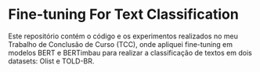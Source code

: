 # Fine-tuning For Text Classification

Este repositório contém o código e os experimentos realizados no meu Trabalho de Conclusão de Curso (TCC), onde apliquei fine-tuning em modelos BERT e BERTimbau para realizar a classificação de textos em dois datasets: Olist e TOLD-BR.
